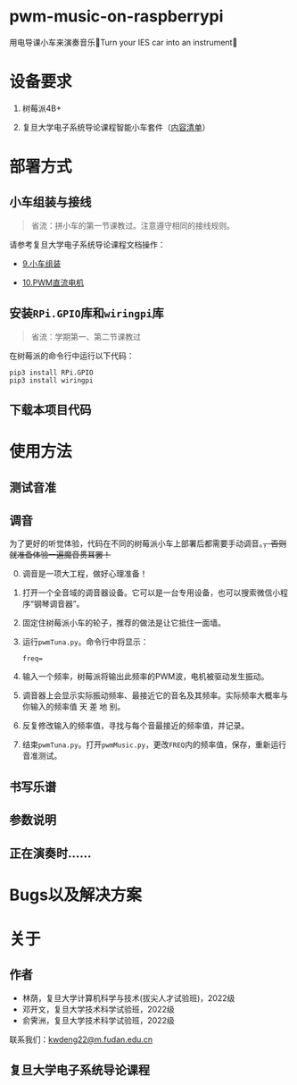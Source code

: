 # pwm-music-on-raspberrypi

用电导课小车来演奏音乐🎵Turn your IES car into an instrument🎵

# 设备要求

1. 树莓派4B+

2. 复旦大学电子系统导论课程智能小车套件（[内容清单]()）

# 部署方式

## 小车组装与接线

> 省流：拼小车的第一节课教过。注意遵守相同的接线规则。

请参考复旦大学电子系统导论课程文档操作：

- [9.小车组装]()

- [10.PWM直流电机]()

## 安装`RPi.GPIO`库和`wiringpi`库

> 省流：学期第一、第二节课教过

在树莓派的命令行中运行以下代码：

```
pip3 install RPi.GPIO
pip3 install wiringpi
```

## 下载本项目代码

# 使用方法

## 测试音准

## 调音

为了更好的听觉体验，代码在不同的树莓派小车上部署后都需要手动调音。~~，否则就准备体验一遍魔音贯耳罢！~~

0. 调音是一项大工程，做好心理准备！

1. 打开一个全音域的调音器设备。它可以是一台专用设备，也可以搜索微信小程序“钢琴调音器”。

2. 固定住树莓派小车的轮子，推荐的做法是让它抵住一面墙。

3. 运行`pwmTuna.py`。命令行中将显示：
   ```
   freq=
   ```
   
4. 输入一个频率，树莓派将输出此频率的PWM波，电机被驱动发生振动。

5. 调音器上会显示实际振动频率、最接近它的音名及其频率。实际频率大概率与你输入的频率值 天 差 地 别。

6. 反复修改输入的频率值，寻找与每个音最接近的频率值，并记录。

7. 结束`pwmTuna.py`。打开`pwmMusic.py`，更改`FREQ`内的频率值，保存，重新运行音准测试。

## 书写乐谱

## 参数说明

## 正在演奏时……

# Bugs以及解决方案

# 关于

## 作者

- 林荫，复旦大学计算机科学与技术(拔尖人才试验班)，2022级
- 邓开文，复旦大学技术科学试验班，2022级
- 俞霁洲，复旦大学技术科学试验班，2022级

联系我们：kwdeng22@m.fudan.edu.cn

## 复旦大学电子系统导论课程
